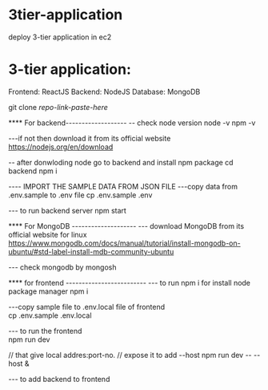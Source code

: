 # 3tier-application
deploy 3-tier application in ec2 

# 3-tier application: 
Frontend: ReactJS
Backend: NodeJS
Database: MongoDB

git clone _repo-link-paste-here_

**** For backend-------------------
-- check node version 
node -v 
npm -v

---if not then download it from its official website
https://nodejs.org/en/download

-- after donwloding node go to backend and install npm package
cd backend
npm i

---- IMPORT THE SAMPLE DATA FROM JSON FILE
---copy data from .env.sample to .env file
cp .env.sample .env

--- to run backend server 
npm start 

**** For MongoDB --------------------
--- download MongoDB from its official website for linux 
https://www.mongodb.com/docs/manual/tutorial/install-mongodb-on-ubuntu/#std-label-install-mdb-community-ubuntu

--- check mongodb by 
mongosh 

**** for frontend -------------------------
--- to run npm i for install node package manager 
npm i

---copy sample file to .env.local file of frontend  
cp .env.sample .env.local

--- to run the frontend  
npm run dev 

// that give local addres:port-no.
// expose it to add --host 
npm run dev -- --host &

--- to add backend to frontend 



